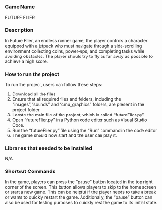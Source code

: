 ### Game Name
FUTURE FLIER


### Description
In Future Flier, an endless runner game, the player controls a character equipped with a jetpack who must navigate through a side-scrolling environment collecting coins, power-ups, and completing tasks while avoiding obstacles. The player should try to fly as far away as possible to achieve a high score. 


### How to run the project
To run the project, users can follow these steps:
1. Download all the files
2. Ensure that all required files and folders, including the “images”,“sounds” and “cmu_graphics” folders, are present in the project folder.
3. Locate the main file of the project, which is called “futureFlier.py”.
4. Open “futureFlier.py” in a Python code editor such as Visual Studio Code.
5. Run the “futureFlier.py” file using the “Run” command in the code editor
6. The game should now start and the user can play it.

### Libraries that needed to be installed
N/A

### Shortcut Commands
In the game, players can press the “pause” button located in the top right corner of the screen. This button allows players to skip to the home screen or start a new game. This can be helpful if the player needs to take a break or wants to quickly restart the game. Additionally, the “pause” button can also be used for testing purposes to quickly rest the game to its initial state.
